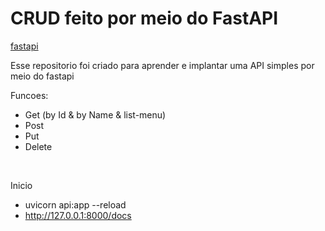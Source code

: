 # CRUD feito por meio do FastAPI

[fastapi](https://github.com/tiangolo/fastapi)


Esse repositorio foi criado para aprender e implantar uma API simples por meio do fastapi

Funcoes:
 - Get (by Id & by Name & list-menu)
 - Post
 - Put
 - Delete

</br>

Inicio
 - uvicorn api:app --reload
 - http://127.0.0.1:8000/docs
